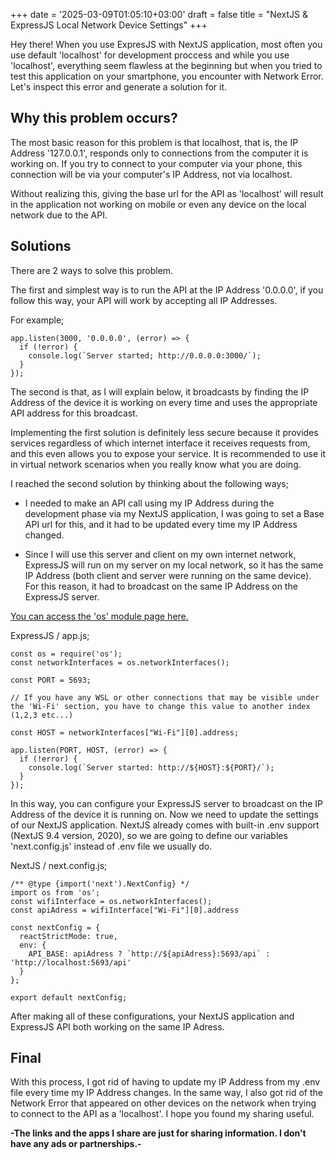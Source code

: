 +++
date = '2025-03-09T01:05:10+03:00'
draft = false
title = "NextJS & ExpressJS Local Network Device Settings"
+++

Hey there! When you use ExpresJS with NextJS application, most often you use default 'localhost' for development
proccess and while you use 'localhost', everything seem flawless at the beginning but when you tried to test this
application on your smartphone, you encounter with Network Error. Let's inspect this error and generate a solution for
it.

## Why this problem occurs?

The most basic reason for this problem is that localhost, that is, the IP Address '127.0.0.1', responds only to
connections from the computer it is working on. If you try to connect to your computer via your phone, this connection
will be via your computer's IP Address, not via localhost.

Without realizing this, giving the base url for the API as 'localhost' will result in the application not working on
mobile or even any device on the local network due to the API.

## Solutions

There are 2 ways to solve this problem.

The first and simplest way is to run the API at the IP Address '0.0.0.0', if you follow this way, your API will work
by accepting all IP Addresses.

For example;

```
app.listen(3000, '0.0.0.0', (error) => {
  if (!error) {
    console.log(`Server started; http://0.0.0.0:3000/`);
  }
});
```

The second is that, as I will explain below, it broadcasts by finding the IP Address of the device it is working on
every time and uses the appropriate API address for this broadcast.

Implementing the first solution is definitely less secure because it provides services regardless of which internet
interface it receives requests from, and this even allows you to expose your service. It is
recommended to use it in virtual network scenarios when you really know what you are doing.

I reached the second solution by thinking about the following ways;

- I needed to make an API call using my IP Address during the development phase via my NextJS application,
  I was going to set a Base API url for this, and it had to be updated every time my IP Address changed.

- Since I will use this server and client on my own internet network, ExpressJS will run on my server on my local
  network, so it has the same IP Address (both client and server were running on the same device). For this reason, it
  had to broadcast on the same IP Address on the ExpressJS server.

[You can access the 'os' module page here.](https://www.npmjs.com/package/os)

ExpressJS / app.js;

``` 
const os = require('os');
const networkInterfaces = os.networkInterfaces();

const PORT = 5693;

// If you have any WSL or other connections that may be visible under the 'Wi-Fi' section, you have to change this value to another index (1,2,3 etc...)

const HOST = networkInterfaces["Wi-Fi"][0].address;

app.listen(PORT, HOST, (error) => {
  if (!error) {
    console.log(`Server started: http://${HOST}:${PORT}/`);
  }
});
```

In this way, you can configure your ExpressJS server to broadcast on the IP Address of the device it is running on. Now
we need to update the settings of our NextJS application. NextJS already comes with built-in .env support (NextJS 9.4
version, 2020), so we are going to define our variables 'next.config.js' instead of .env file we usually do.

NextJS / next.config.js;

```
/** @type {import('next').NextConfig} */
import os from 'os';
const wifiInterface = os.networkInterfaces();
const apiAdress = wifiInterface["Wi-Fi"][0].address

const nextConfig = {
  reactStrictMode: true,
  env: {
    API_BASE: apiAdress ? `http://${apiAdress}:5693/api` : 'http://localhost:5693/api'
  }
};

export default nextConfig;
```

After making all of these configurations, your NextJS application and ExpressJS API both working on the same IP Adress.

## Final

With this process, I got rid of having to update my IP Address from my .env file every time my IP Address changes. In
the same way, I also got rid of the Network Error that appeared on other devices on the network when trying to connect
to the API as a 'localhost'. I hope you found my sharing useful.

**\-The links and the apps I share are just for sharing information. I don’t have any ads or partnerships.\-**